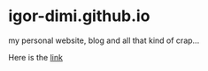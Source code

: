# igor-dimi.github.io
my personal website, blog and all that kind of crap...

Here is the [link][id]

[id]: https://igor-dimi.github.io 
